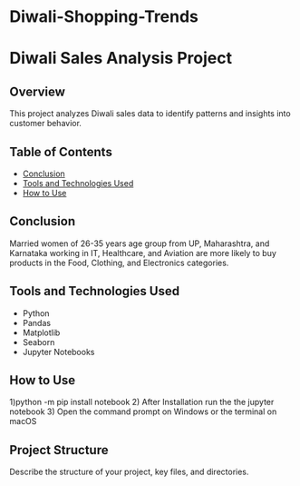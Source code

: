 # Diwali-Shopping-Trends

# Diwali Sales Analysis Project

## Overview
This project analyzes Diwali sales data to identify patterns and insights into customer behavior.

## Table of Contents
- [Conclusion](#conclusion)
- [Tools and Technologies Used](#tools-and-technologies-used)
- [How to Use](#how-to-use)

## Conclusion

Married women of 26-35 years age group from UP, Maharashtra, and Karnataka working in IT, Healthcare, and Aviation are more likely to buy products in the Food, Clothing, and Electronics categories.

## Tools and Technologies Used
- Python
- Pandas
- Matplotlib
- Seaborn
- Jupyter Notebooks

## How to Use
1)python -m pip install notebook
2) After Installation run the the jupyter notebook 
3) Open the command prompt on Windows or the terminal on macOS


## Project Structure
Describe the structure of your project, key files, and directories.

